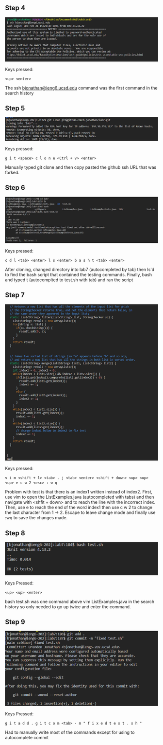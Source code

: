 ## Step 4
![step4](ss/step_4.png)

Keys pressed: 

```
<up> <enter>
```

The ssh bjonathan@ieng6.ucsd.edu command was the first command in the search history


## Step 5
![step5](ss/step_5.png)

Keys pressed: 

```
g i t <space> c l o n e <Ctrl + v> <enter>
```

Manually typed git clone and then copy pasted the github ssh URL that was forked.

## Step 6
![step6](ss/step_6.png)

Keys pressed: 

```
c d l <tab> <enter> l s <enter> b a s h t <tab> <enter>
```

After cloning, changed directory into lab7 (autocompleted by tab) then ls'd to find the bash script that contained the testing commands. Finally, bash and typed t (autocomplted to test.sh with tab) and ran the script

## Step 7
![step7](ss/step_7.png)

Keys pressed: 

```
v i m <shift + l> <tab> . j <tab> <enter> <shift + down> <up> <up> <up> e c w 2 <esc> : w q
```

Problem with test is that there is an index1 written instead of index2. First, use vim to open the ListExamples.java (autocompleted with tabs) and then navigate with <shfit + down> and <up> to reach the line with the incorrect index. Then, use e to reach the end of the word index1 then use c w 2 to change the last character from 1 -> 2. Escape to leave change mode and finally use :wq to save the changes made.

## Step 8
![step8](ss/step_8.png)

Keys Pressed: 

```
<up> <up> <enter>
```

bash test.sh was one command above vim ListExamples.java in the search history so only needed to go up twice and enter the command.

## Step 9
![step9](ss/step_9.png)

Keys Pressed:

```
g i t a d d . g i t c o m <tab> - m " f i x e d t e s t . s h "
```

Had to manually write most of the commands except for using <tab> to autocomplete commit
